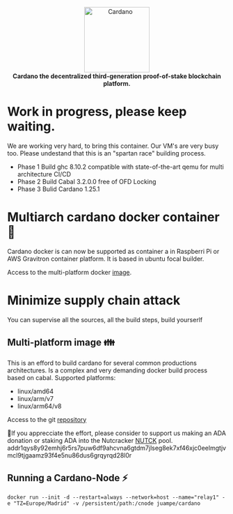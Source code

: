 <!-- markdownlint-configure-file { "MD004": { "style": "consistent" } } -->
<!-- markdownlint-disable MD013 -->
<!-- markdownlint-disable MD033 -->
<p align="center">
    <a href="https://docs.cardano.org/en/latest/">
        <img src="https://docs.cardano.org/en/latest/_static/cardano-logo.png" width="150" alt="Cardano">
    </a>
    <br>
    <strong>Cardano the decentralized third-generation proof-of-stake blockchain platform.</strong>
</p>
<!-- markdownlint-enable MD033 -->

# Work in progress, please keep waiting.
We are working very hard, to bring this container. Our VM's are very busy too.
Please undestand that this is an "spartan race" building process.
* Phase 1 Build ghc 8.10.2 compatible with state-of-the-art qemu for multi architecture CI/CD
* Phase 2 Build Cabal 3.2.0.0 free of OFD Locking 
* Phase 3 Bulid Cardano 1.25.1

# Multiarch cardano docker container 🐳
Cardano docker is can now be supported as container a in Raspberri Pi or AWS Gravitron container platform.
It is based in ubuntu focal builder.

Access to the multi-platform docker [image](https://hub.docker.com/r/juampe/cardano).

# Minimize supply chain attack
You can supervise all the sources, all the build steps, build yourserlf

## Multi-platform image 👪

This is an efford to build cardano for several common productions architectures.
Is a complex and very demanding docker build process based on cabal.
Supported platforms:

* linux/amd64
* linux/arm/v7
* linux/arm64/v8

Access to the git [repository](https://github.com/juampe/cardano-docker)

🙏If you apprecciate the effort, please consider to support us making an ADA donation or staking ADA into the Nutcracker [NUTCK](https://nutcracker.work/) pool. 
addr1qys8y92emhj6r5rs7puw6df9ahcvna6gtdm7jlseg8ek7xf46xjc0eelmgtjvmcl9tjgaamz93f4e5nu86dus6grqyrqd28l0r

## Running a Cardano-Node ⚡
```docker run --init -d --restart=always --network=host --name="relay1" -e "TZ=Europe/Madrid" -v /persistent/path:/cnode juampe/cardano```


